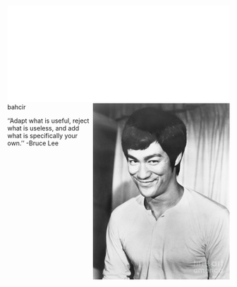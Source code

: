 <img src="https://github.com/kkbbmrl/kkbbmrl/blob/main/hadilism.svg" alt="Hey I'm Bachir zekhnine "/>
<div class="ketba">
    <img align="right" height="400" src="https://github.com/kkbbmrl/kkbbmrl/blob/main/bruce%20lee.jpg" alt="bachir" />bahcir</img>
    <p>‘’Adapt what is useful, reject what is useless, and add what is specifically your own.’’ -Bruce Lee</p>
</div>
